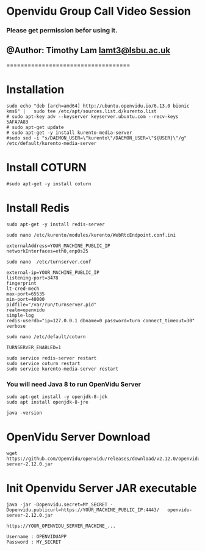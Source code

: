 Openvidu Group Call Video Session
===================================

### Please get permission befor using it.

## @Author: Timothy Lam lamt3@lsbu.ac.uk
===================================

Installation 
===================================
```
sudo echo "deb [arch=amd64] http://ubuntu.openvidu.io/6.13.0 bionic kms6" |   sudo tee /etc/apt/sources.list.d/kurento.list
# sudo apt-key adv --keyserver keyserver.ubuntu.com --recv-keys 5AFA7A83
# sudo apt-get update
# sudo apt-get -y install kurento-media-server
#sudo sed -i "s/DAEMON_USER=\"kurento\"/DAEMON_USER=\"${USER}\"/g" /etc/default/kurento-media-server
```

Install COTURN
===================================
```
#sudo apt-get -y install coturn
```

Install Redis
=====================================
```
sudo apt-get -y install redis-server
```
```
sudo nano /etc/kurento/modules/kurento/WebRtcEndpoint.conf.ini
```
```
externalAddress=YOUR_MACHINE_PUBLIC_IP
networkInterfaces=eth0,enp0s25
```
```
sudo nano  /etc/turnserver.conf
```
```
external-ip=YOUR_MACHINE_PUBLIC_IP
listening-port=3478
fingerprint
lt-cred-mech
max-port=65535
min-port=40000
pidfile="/var/run/turnserver.pid"
realm=openvidu
simple-log
redis-userdb="ip=127.0.0.1 dbname=0 password=turn connect_timeout=30"
verbose
```

```
sudo nano /etc/default/coturn
```

```
TURNSERVER_ENABLED=1
```

```
sudo service redis-server restart
sudo service coturn restart
sudo service kurento-media-server restart
```

### You will need Java 8 to run OpenVidu Server 
```
sudo apt-get install -y openjdk-8-jdk
sudo apt install openjdk-8-jre 
```
```
java -version
```

OpenVidu Server  Download
=======================================
```
wget https://github.com/OpenVidu/openvidu/releases/download/v2.12.0/openvidu-server-2.12.0.jar
```

Init Openvidu Server JAR executable
=======================================
```
java -jar -Dopenvidu.secret=MY_SECRET -Dopenvidu.publicurl=https://YOUR_MACHINE_PUBLIC_IP:4443/   openvidu-server-2.12.0.jar
```
```
https://YOUR_OPENVIDU_SERVER_MACHINE_... 

Username : OPENVIDUAPP 
Password : MY_SECRET 
```

